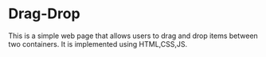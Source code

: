 # Drag-Drop
This is a simple web page that allows users to drag and drop items between two containers. It is implemented using HTML,CSS,JS.
